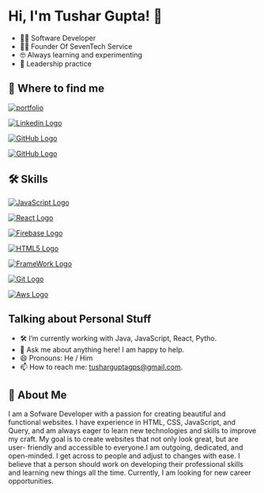 
# Hi, I'm Tushar Gupta! 👋

+ 👨‍💻 Software Developer
+ 🧑‍💼 Founder Of SevenTech Service
+ 🤓 Always learning and experimenting
+ 🤝 Leadership practice


## 🔗 Where to find me
[![portfolio](https://img.shields.io/badge/my_portfolio-000?style=for-the-badge&logo=ko-fi&logoColor=white)](https://tushar-gupta-portfolio.vercel.app)

[![Linkedin Logo](https://camo.githubusercontent.com/e8dbf62a04af86d46001864cd22338d8a8474486a0e976ec695580027c373c79/68747470733a2f2f696d672e736869656c64732e696f2f62616467652f6c696e6b6564696e2d2532333030373742352e7376673f267374796c653d666f722d7468652d6261646765266c6f676f3d6c696e6b6564696e266c6f676f436f6c6f723d7768697465)](http://linkedin.com/imtushaarr)

[![GitHub Logo](https://camo.githubusercontent.com/2a822909e8b8c12ecaddf706efc32e83a8e61609e1eb1793f31d9101ed38a954/68747470733a2f2f696d672e736869656c64732e696f2f62616467652f4769744875622d2532333132313030452e7376673f267374796c653d666f722d7468652d6261646765266c6f676f3d476974687562266c6f676f436f6c6f723d7768697465)](http://github.com/imtushaarr)

[![GitHub Logo](https://img.shields.io/badge/Instagram-red?logo=instgram&logoColor=white&style=for-the-badge)](http://instgram.com/imtushaarr)


## 🛠 Skills


[![JavaScript Logo](https://camo.githubusercontent.com/520e5a55a8d151e5f0e25e061dc5b9b4b5c3da094535f65a2692d5c2e427e568/68747470733a2f2f696d672e736869656c64732e696f2f62616467652f2d4a6176617363726970742d4637444631453f7374796c653d666c61742d737175617265266c6f676f3d4a617661736372697074266c6f676f436f6c6f723d626c61636b)]()

[![React Logo](https://camo.githubusercontent.com/fa7c4294c987f56c6bcae98942266f5264f81f9abf5bb9da77ae69aefdcfc94a/68747470733a2f2f696d672e736869656c64732e696f2f62616467652f2d52656163742d3435623864383f7374796c653d666c61742d737175617265266c6f676f3d7265616374266c6f676f436f6c6f723d7768697465)]()

[![Firebase Logo](https://camo.githubusercontent.com/9af598e4d019f7ba56760f9952d5ebd0e0f188c3a1e3fa964d7893b579f53bff/68747470733a2f2f696d672e736869656c64732e696f2f62616467652f46697265626173652d4646434132383f7374796c653d666c61742d737175617265266c6f676f3d4669726562617365266c6f676f436f6c6f723d7768697465)]()

[![HTML5 Logo](https://camo.githubusercontent.com/6010a85175edf5787bba645d2bdad7ec26f41aafce3f5a59569352de55deed74/68747470733a2f2f696d672e736869656c64732e696f2f62616467652f2d48544d4c352d4533344632363f7374796c653d666c61742d737175617265266c6f676f3d68746d6c35266c6f676f436f6c6f723d7768697465)]()

[![FrameWork Logo](https://camo.githubusercontent.com/01e3e49cd90ac330ae341878f842f41b329f4adce9cab86d4dbde03b722ee5e9/68747470733a2f2f696d672e736869656c64732e696f2f62616467652f5365727665726c6573732d4672616d65776f726b2d6f72616e67653f6c6f676f3d7365727665726c657373)]()

[![Git Logo](https://camo.githubusercontent.com/3d4a55e7d45198177f13f9f10c536edd2970c43d753759585e3391d04677e56d/68747470733a2f2f696d672e736869656c64732e696f2f62616467652f2d4769742d4630353033323f7374796c653d666c61742d737175617265266c6f676f3d676974266c6f676f436f6c6f723d7768697465)]()

[![Aws Logo](https://camo.githubusercontent.com/9917ac77052b62d0521da0744dbac2ba78c4e6d84a838eae0dfd775d0c007513/68747470733a2f2f696d672e736869656c64732e696f2f62616467652f4157532d3233324633453f7374796c653d666c61742d737175617265266c6f676f3d416d617a6f6e20415753266c6f676f436f6c6f723d7768697465)]()



## Talking about Personal Stuff
+ 🛠   I’m currently working with Java, JavaScript, React, Pytho.
+ 💬   Ask me about anything here! I am happy to help.
+ 😄  Pronouns: He / Him
+ 📫   How to reach me: tusharguptagps@gmail.com.


## 🚀 About Me
I am a Sofware Developer with a passion for
creating beautiful and functional websites. I have
experience in HTML, CSS, JavaScript, and Query,
and am always eager to learn new technologies and
skills to improve my craft. My goal is to create
websites that not only look great, but are user-
friendly and accessible to everyone.I am outgoing,
dedicated, and open-minded. I get across to people
and adjust to changes with ease. I believe that a
person should work on developing their professional
skills and learning new things all the time. Currently, I
am looking for new career opportunities.

